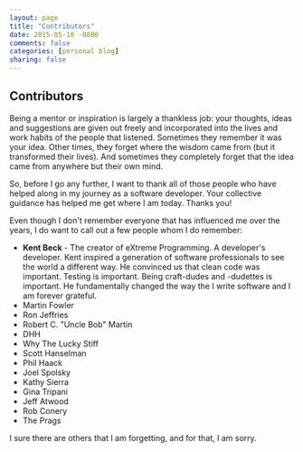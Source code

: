 ```yaml
---
layout: page
title: "Contributors"
date: 2015-05-10 -0800
comments: false
categories: [personal blog]
sharing: false
---
```


## Contributors

Being a mentor or inspiration is largely a thankless job: your thoughts, ideas and suggestions are given out freely and incorporated into the lives and work habits of the people that listened. Sometimes they remember it was your idea. Other times, they forget where the wisdom came from (but it transformed their lives). And sometimes they completely forget that the idea came from anywhere but their own mind.  

So, before I go any further, I want to thank all of those people who have helped along in my journey as a software developer. Your collective guidance has helped me get where I am today. Thanks you!

Even though I don't remember everyone that has influenced me over the years, I do want to call out a few people whom I do remember: 

* **Kent Beck** - The creator of eXtreme Programming. A developer's developer. Kent inspired a generation of software professionals to see the world a different way. He convinced us that clean code was important. Testing is important. Being craft-dudes and -dudettes is important. He fundamentally changed the way the I write software and I am forever grateful. 
* Martin Fowler 
* Ron Jeffries
* Robert C. "Uncle Bob" Martin
* DHH
* Why The Lucky Stiff
* Scott Hanselman
* Phil Haack
* Joel Spolsky
* Kathy Sierra
* Gina Tripani
* Jeff Atwood
* Rob Conery
* The Prags

I sure there are others that I am forgetting, and for that, I am sorry.